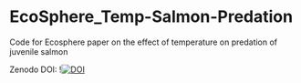 # EcoSphere_Temp-Salmon-Predation
Code for Ecosphere paper on the effect of temperature on predation of juvenile salmon

Zenodo DOI: !<a href="https://zenodo.org/badge/latestdoi/491807917"><img src="https://zenodo.org/badge/491807917.svg" alt="DOI"></a>

